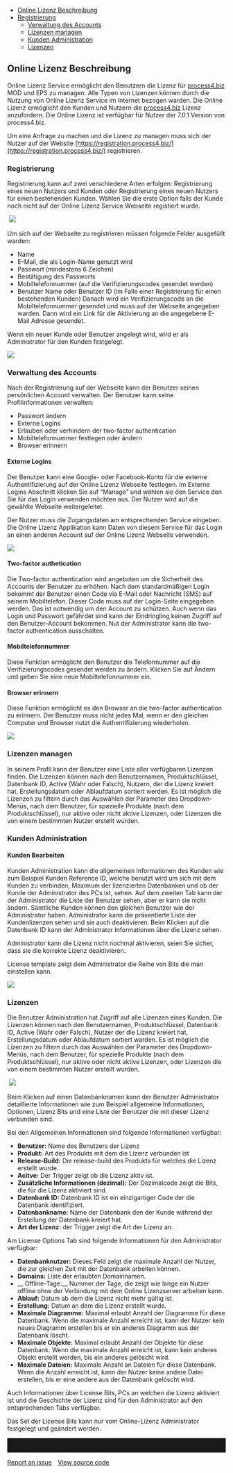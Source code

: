 -	[Online Lizenz Beschreibung](#online-lizenz-beschreibung)
  -	[Registrierung ](#registrierung )
	- [Verwaltung des Accounts](#verwaltung-des-accounts)
	- [Lizenzen managen](#lizenzen-managen)
	- [Kunden Administration](#kunden-administration)
	- [Lizenzen](#lizenzen)

## Online Lizenz Beschreibung

Online Lizenz Service ermöglicht den Benutzern die Lizenz für [process4.biz](http://Process4.biz)  MOD und EPS zu managen. Alle Typen von Lizenzen können durch die Nutzung von Online Lizenz Service im Internet bezogen warden. Die Online Lizenz ermöglicht den Kunden und Nutzern die [process4.biz](https://process4.biz)  Lizenz anzufordern. Die Online Lizenz ist verfügbar für Nutzer der 7.0.1 Version von process4.biz. 

Um eine Anfrage zu machen und die Lizenz zu managen muss sich der Nutzer  auf der Website  [https://registration.process4.biz/](https://registration.process4.biz/) registrieren. 

### Registrierung 
Registrierung kann auf zwei verschiedene Arten erfolgen: Registrierung eines neuen Nutzers und Kunden oder Registrierung eines neuen Nutzers für einen bestehenden Kunden. Wählen Sie die erste Option falls der Kunde noch nicht auf der Online Lizenz Service Webseite registiert wurde. 

 ![](//images.ctfassets.net/utx1h0gfm1om/43NfqMgmo8q8e8SG04yA66/6d03bd2437ad9e8474026f2bfcb66bbc/329542.png)
 
Um sich auf der Webseite zu registrieren müssen folgende Felder ausgefüllt warden: 
-	Name
-	E-Mail, die als Login-Name genutzt wird
-	Passwort (mindestens 6 Zeichen)
-	Bestätigung des Passworts
-	Mobiltelefonnummer (auf die Verifizierungscodes gesendet werden) 
-	Benutzer Name oder Benutzer ID (im Falle einer Registrierung für einen  bestehenden Kunden)
Danach wird ein Verifizierungscode an die Mobiltelefonnummer gesendet und muss auf der Webseite angegeben warden. Dann wird ein Link für die Aktivierung an die angegebene E-Mail Adresse gesendet. 

Wenn ein neuer Kunde oder Benutzer angelegt wird, wird er als Administrator für den Kunden festgelegt. 

![](//images.ctfassets.net/utx1h0gfm1om/mpc4hZK0nIYqiquI4EuWa/39e8839ddeb6ffa0845dd083463e2d85/329556.jpg)

### Verwaltung des Accounts

Nach der Registrierung auf der Webseite kann der Benutzer seinen persönlichen Account verwalten. 
Der Benutzer kann seine Profilinformationen verwalten:
-	Passwort ändern
-	Externe Logins
-	Erlauben oder verhindern der two-factor authentication
-	Mobiltelefonnummer festlegen oder ändern
-	Browser erinnern 

#### Externe Logins 

Der Benutzer kann eine Google- oder Facebook-Konto für die externe Authentifizierung auf der Online Lizenz Webseite festlegen.
Im Externe Logins Abschnitt klicken Sie auf “Manage” und wählen sie den Service den Sie für das Login verwenden möchten aus. Der Nutzer wird auf die gewählte Webseite weitergeleitet.  

Der Nutzer muss die Zugangsdaten am entsprechenden Service eingeben. Die Online Lizenz Applikation kann Daten von diesem Service für das Login an einen anderen Account auf der Online Lizenz Webseite verwenden. 

![](//images.ctfassets.net/utx1h0gfm1om/2FgAB5aMx220sYSEgcuyU/bd1a181a96071dd961714ccce761ab96/329169.jpg)
 
#### Two-factor authetication

Die Two-factor authentication wird angeboten um die Sicherheit des Accounts der Benutzer zu erhöhen. Nach dem standardmäßigen Login bekommt der Benutzer einen Code via E-Mail oder Nachricht (SMS) auf seinem Mobiltelefon. Dieser Code muss auf der Login-Seite eingegeben werden. Das ist notwendig um den Account zu schützen. Auch wenn das Login und Passwort gefährdet sind kann der Eindringling keinen Zugriff auf den Benutzer-Account bekommen. Nut der Administrator kann die two-factor authentication ausschalten. 

#### Mobiltelefonnummer

Diese Funktion ermöglicht den Benutzer die Telefonnummer auf die Verifizierungscodes gesendet werden zu ändern. Klicken Sie auf Ändern und geben Sie eine neue Mobiltelefonnummer ein. 

#### Browser erinnern
Diese Funktion ermöglicht es den Browser an die two-factor authentication zu erinnern. Der Benutzer muss nicht jedes Mal, wenn er den gleichen Computer und Browser nutzt die Authentifizierung wiederholen. 

 ![](//images.ctfassets.net/utx1h0gfm1om/7E9M6tfyfekSOY2sac6uMi/73c33d697efddbb23953e67c3e380b21/329550.png)

### Lizenzen managen
In seinem Profil kann der Benutzer eine Liste aller verfügbaren Lizenzen finden. Die Lizenzen können nach den Benutzernamen, Produktschlüssel, Datenbank ID, Active (Wahr oder Falsch), Nutzern, der die Lizenz kreiert hat, Erstellungsdatum oder Ablaufdatum sortiert werden. Es ist möglich die Lizenzen zu filtern durch das Auswählen der Parameter des Dropdown-Menüs, nach dem Benutzer, für spezielle Produkte (nach dem Produktschlüssel), nur aktive oder nicht aktive Lizenzen, oder Lizenzen die von einem bestimmten Nutzer erstellt wurden. 


### Kunden Administration
#### Kunden Bearbeiten
Kunden Administration kann die allgemeinen Informationen des Kunden wie zum Beispiel Kunden Reference ID, welche benutzt wird um sich mit dem Kunden zu verbinden, Maximum der lizenzierten Datenbanken und ob der Kunde der Administrator des PCs ist, sehen. Auf dem zweiten Tab kann der der Administrator die Liste der Benutzer sehen, aber er kann sie nicht ändern. Sämtliche Kunden können den gleichen Benutzer wie der Administrator haben. Administrator kann die präsentierte Liste der Kundenlizenzen sehen und sie auch deaktivieren. Beim Klicken auf die Datenbank ID kann der Administrator Informationen über die Lizenz sehen. 

<div class="warning">

Administrator kann die Lizenz nicht nochmal aktivieren, seien Sie sicher, dass sie die korrekte Lizenz deaktivieren. 

</div>

License template zeigt dem Administrator die Reihe von Bits die man einstellen kann. 

![](//images.ctfassets.net/utx1h0gfm1om/30x0DzpOogqccK4maMiG6i/a91bf0f324f0e772821cfdec7fef142f/329166.jpg)

 ### Lizenzen

Die Benutzer Administration hat Zugriff auf alle Lizenzen eines Kunden. Die Lizenzen können nach den Benutzernamen, Produktschlüssel, Datenbank ID, Active (Wahr oder Falsch), Nutzer der die Lizenz kreiert hat, Erstellungsdatum oder Ablaufdatum sortiert warden. Es ist möglich die Lizenzen zu filtern durch das Auswählen der Parameter des Dropdown-Menüs, nach dem Benutzer, für spezielle Produkte (nach dem Produktschlüssel), nur aktive oder nicht aktive Lizenzen, oder Lizenzen die von einem bestimmten Nutzer erstellt wurden. 
 
 ![](//images.ctfassets.net/utx1h0gfm1om/7itLPOvRteKQ60iQi2Y6a4/e8800d37bdda021a3b7ea8ed7304f95e/329173.jpg)

Beim Klicken auf einen Datenbanknamen kann der Benutzer Administrator detaillierte Informationen wie zum Beispiel allgemeine Informationen, Optionen, Lizenz Bits und eine Liste der Benutzer die mit dieser Lizenz verbunden sind. 

Bei den Allgemeinen Informationen sind folgende Informationen verfügbar:
-	__Benutzer:__ Name des Benutzers der Lizenz
-	__Produkt:__ Art des Produkts mit dem die Lizenz verbunden ist
-	__Release-Build:__ Die release-build des Produkts für welches die Lizenz erstellt wurde.
-	__Acitve:__ Der Trigger zeigt ob die Lizenz aktiv ist.
-	__Zusätzliche Informationen (dezimal):__ Der Dezimalcode zeigt die Bits, die für die Lizenz aktiviert sind. 
-	__Datenbank ID:__ Datenbank ID ist ein einzigartiger Code der die Datenbank identifiziert.
-	__Datenbankname:__ Name der Datenbank den der Kunde während der Erstellung der Datenbank kreiert hat. 
-	__Art der Lizenz:__ der Trigger zeigt die Art der Lizenz an.

Am License Options Tab sind folgende Informationen für den Administrator verfügbar: 
-	__Datenbanknutzer:__ Dieses Feld zeigt die maximale Anzahl der Nutzer, die zur gleichen Zeit mit der Datenbank arbeiten können. 
-	__Domains:__ Liste der erlaubten Domainnamen. 
- __	Offline-Tage:__ Nummer der Tage, die zeigt wie lange ein Nutzer offline ohne der Verbindung mit dem Online Lizenzserver arbeiten kann. 
-	__Ablauf:__ Datum ab dem die Lizenz nicht mehr gültig ist.
-	__Erstellung:__ Datum an dem die Lizenz erstellt wurde. 
-	__Maximale Diagramme:__ Maximal erlaubt Anzahl der Diagramme für diese Datenbank. Wenn die maximale Anzahl erreicht ist, kann der Nutzer kein neues Diagramm erstellen bis er ein anderes Diagramm aus der Datenbank löscht. 
-	__Maximale Objekte:__ Maximal erlaubt Anzahl der Objekte für diese Datenbank. Wenn die maximale Anzahl erreicht ist, kann kein anderes Objekt erstellt werden, bis ein anderes gelöscht wird. 
-	__Maximale Dateien:__ Maximale Anzahl an Dateien für diese Datenbank. Wenn die Anzahl erreicht ist, kann der Nutzer keine andere Datei erstellen, bis er eine andere aus der Datenbank gelöscht wird. 

Auch Informationen über License Bits, PCs an welchen die Lizenz aktiviert ist und die Geschichte der Lizenz sind für den Administrator auf den entsprechenden Tabs verfügbar. 

<div class="info">

Das Set der License Bits kann nur vom Online-Lizenz Administrator festgelegt und geändert werden. 
</div>
<hr style="padding-top:2rem" />
<a href="https://github.com/process4/docs/issues" target="_blank" class="bgw btn btn-primary btn-lg shadow-sm">Report an issue</a>
<a href="https://github.com/process4/docs" target="_blank" class="bgw btn btn-primary btn-lg shadow-sm" style="margin-left:10px;">View source code</a>